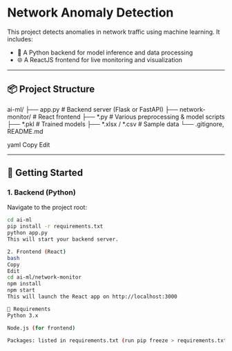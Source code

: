 # Network Anomaly Detection

This project detects anomalies in network traffic using machine learning. It includes:
- 🧠 A Python backend for model inference and data processing
- 🌐 A ReactJS frontend for live monitoring and visualization

---

## 📦 Project Structure

ai-ml/
├── app.py # Backend server (Flask or FastAPI)
├── network-monitor/ # React frontend
├── *.py # Various preprocessing & model scripts
├── *.pkl # Trained models
├── *.xlsx / *.csv # Sample data
└── .gitignore, README.md

yaml
Copy
Edit

---

## 🚀 Getting Started

### 1. Backend (Python)
Navigate to the project root:

```bash
cd ai-ml
pip install -r requirements.txt
python app.py
This will start your backend server.

2. Frontend (React)
bash
Copy
Edit
cd ai-ml/network-monitor
npm install
npm start
This will launch the React app on http://localhost:3000

🔧 Requirements
Python 3.x

Node.js (for frontend)

Packages: listed in requirements.txt (run pip freeze > requirements.txt)

